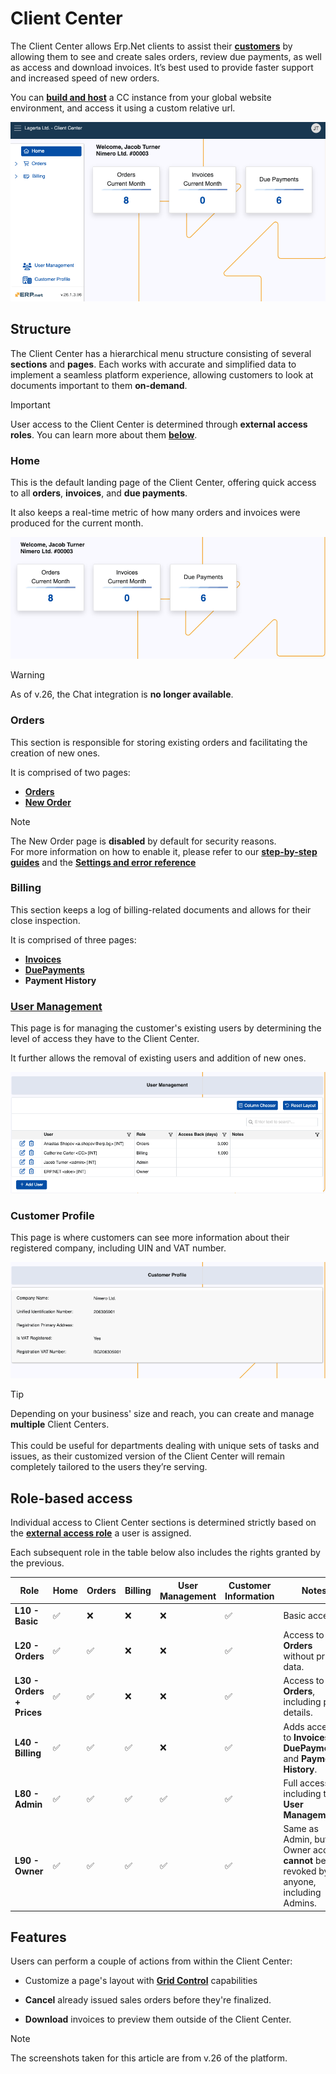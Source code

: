 # Client Center

The Client Center allows Erp.Net clients to assist their **[customers](/modules/crm/sales/customers/index.md)** by allowing them to see and create sales orders, review due payments, as well as access and download invoices. It’s best used to provide faster support and increased speed of new orders. 

You can **[build and host](how-to/define-a-new-cc.md)** a CC instance from your global website environment, and access it using a custom relative url.

![picture](pictures/client_center_v26.png)

## Structure

The Client Center has a hierarchical menu structure consisting of several **sections** and **pages**. Each works with accurate and simplified data to implement a seamless platform experience, allowing customers to look at documents important to them **on-demand**.

> [!Important]
>
> User access to the Client Center is determined through **external access roles**. You can learn more about them **[below](index.md#role-based-access)**.

### Home

This is the default landing page of the Client Center, offering quick access to all **orders**, **invoices**, and **due payments**.

It also keeps a real-time metric of how many orders and invoices were produced for the current month.

![picture](pictures/home_v26.png)

> [!Warning]
> 
> As of v.26, the Chat integration is **no longer available**.

### Orders

This section is responsible for storing existing orders and facilitating the creation of new ones. 

It is comprised of two pages:

* **[Orders](orders/index.md)**
* **[New Order](orders/new-order.md)**

> [!NOTE]
> 
> The New Order page is **disabled** by default for security reasons. <br>
> For more information on how to enable it, please refer to our **[step-by-step guides](how-to/index.md)** and the **[Settings and error reference](reference.md)**

### Billing

This section keeps a log of billing-related documents and allows for their close inspection.

It is comprised of three pages:

* **[Invoices](billing/invoices.md)**
* **[DuePayments](billing/duepayments.md)**
* **Payment History**

### [User Management](user-management/index.md)

This page is for managing the customer's existing users by determining the level of access they have to the Client Center.

It further allows the removal of existing users and addition of new ones.

![picture](pictures/user_management.png)

### Customer Profile

This page is where customers can see more information about their registered company, including UIN and VAT number.

![picture](pictures/customer_profile.png)

> [!Tip]
>
> Depending on your business' size and reach, you can create and manage **multiple** Client Centers. <br> <br> This could be useful for departments dealing with unique sets of tasks and issues, as their customized version of the Client Center will remain completely tailored to the users they’re serving.

## Role-based access 

Individual access to Client Center sections is determined strictly based on the **[external access role](../sales/customers/external-access.md#roles)** a user is assigned.

Each subsequent role in the table below also includes the rights granted by the previous.

| Role                   | Home | Orders              | Billing              | User Management | Customer Information | Notes                                                                                   |
|-------------------------|------|----------------------|----------------------|------------------|------------------------|-----------------------------------------------------------------------------------------|
| **L10 - Basic**         | ✅   | ❌                   | ❌                   | ❌               | ✅                     | Basic access.                           |
| **L20 - Orders**        | ✅   | ✅        | ❌                   | ❌               | ✅                     | Access to **Orders** without price data.                                                    |
| **L30 - Orders + Prices** | ✅ | ✅      | ❌                   | ❌               | ✅                     | Access to **Orders**, including price details.                                       |
| **L40 - Billing**       | ✅   | ✅      | ✅                   | ❌               | ✅                     | Adds access to **Invoices**, **DuePayments**, and **Payment History**.                  |
| **L80 - Admin**         | ✅   | ✅      | ✅                   | ✅               | ✅                     | Full access, including to **User Management**.                                                 |
| **L90 - Owner**         | ✅   | ✅      | ✅                   | ✅               | ✅                     | Same as Admin, but Owner access **cannot** be revoked by anyone, including Admins.      |


## Features

Users can perform a couple of actions from within the Client Center:

- Customize a page's layout with **[Grid Control](grid-control.md)** capabilities

- **Cancel** already issued sales orders before they're finalized.

- **Download** invoices to preview them outside of the Client Center.

> [!NOTE]
> 
> The screenshots taken for this article are from v.26 of the platform.
